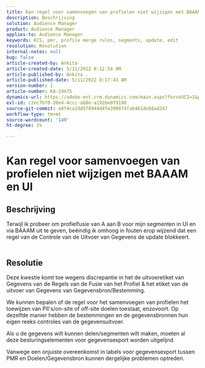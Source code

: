 ```yaml
---
title: Kan regel voor samenvoegen van profielen niet wijzigen met BAAAM en UI
description: Beschrijving
solution: Audience Manager
product: Audience Manager
applies-to: Audience Manager
keywords: KCS, pmr, profile merge rules, segments, update, edit
resolution: Resolution
internal-notes: null
bug: false
article-created-by: Ankita .
article-created-date: 5/11/2022 8:12:54 AM
article-published-by: Ankita .
article-published-date: 5/11/2022 8:17:43 AM
version-number: 1
article-number: KA-19475
dynamics-url: https://adobe-ent.crm.dynamics.com/main.aspx?forceUCI=1&pagetype=entityrecord&etn=knowledgearticle&id=19c23222-02d1-ec11-a7b5-0022480a8d10
exl-id: c2ec7bf0-20e4-4ccc-ab8e-a192be0f9190
source-git-commit: e8f4ca2dd578944d4fe399074fab461de88ad247
workflow-type: tm+mt
source-wordcount: '149'
ht-degree: 1%

---
```


# Kan regel voor samenvoegen van profielen niet wijzigen met BAAAM en UI

## Beschrijving

Terwijl ik probeer om profielfusie van A aan B voor mijn segmenten in UI en via BAAAM uit te geven, beëindig ik omhoog in fouten erop wijzend dat een regel van de Controle van de Uitvoer van Gegevens de update blokkeert.
<br> 

## Resolutie


Deze kwestie komt toe wegens discrepantie in het de uitvoeretiket van Gegevens van de Regels van de Fusie van het Profiel &amp; het etiket van de uitvoer van Gegevens van Gegevensbron/Bestemming.

We kunnen bepalen of de regel voor het samenvoegen van profielen het toewijzen van PII&#39;s/on-site of off-site doelen toestaat, enzovoort. Op dezelfde manier hebben de bestemmingen en de gegevensbronnen hun eigen reeks controles van de gegevensuitvoer.

Als u de gegevens wilt kunnen delen/segmenten wilt maken, moeten al deze besturingselementen voor gegevensexport worden uitgelijnd

Vanwege een onjuiste overeenkomst in labels voor gegevensexport tussen PMR en Doelen/Gegevensbron kunnen dergelijke problemen optreden.
